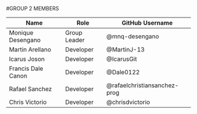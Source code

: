 #GROUP 2 MEMBERS

| Name                 | Role         | GitHub Username 		   |
| -------------------- | ------------ | ---------------------------- |
| Monique Desengano    | Group Leader | @mnq-desengano  		   |
| Martin Arellano      | Developer    | @MartinJ-13     		   |
| Icarus Joson         | Developer    | @IcarusGit      		   |
| Francis Dale Canon   | Developer    | @Dale0122	  		   |
| Rafael Sanchez	     | Developer    | @rafaelchristiansanchez-prog |
| Chris Victorio       | Developer    | @chrisdvictorio  		   |